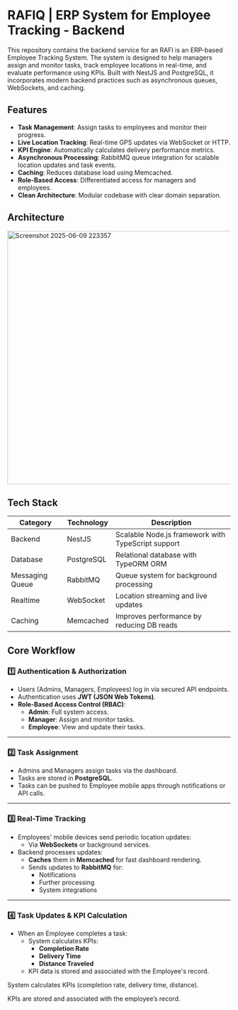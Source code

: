 # RAFIQ | ERP System for Employee Tracking  - Backend

This repository contains the backend service for an RAFI is an ERP-based Employee Tracking System. The system is designed to help managers assign and monitor tasks, track employee locations in real-time, and evaluate performance using KPIs. Built with NestJS and PostgreSQL, it incorporates modern backend practices such as asynchronous queues, WebSockets, and caching.

## Features

- **Task Management**: Assign tasks to employees and monitor their progress.
- **Live Location Tracking**: Real-time GPS updates via WebSocket or HTTP.
- **KPI Engine**: Automatically calculates delivery performance metrics.
- **Asynchronous Processing**: RabbitMQ queue integration for scalable location updates and task events.
- **Caching**: Reduces database load using Memcached.
- **Role-Based Access**: Differentiated access for managers and employees.
- **Clean Architecture**: Modular codebase with clear domain separation.

## Architecture
<img width="812" height="571" alt="Screenshot 2025-06-09 223357" src="https://github.com/user-attachments/assets/fadefb1f-e87e-49fd-859d-15fa1ee081ed" />


## Tech Stack

| Category        | Technology        | Description                                               |
|----------------|-------------------|-----------------------------------------------------------|
| Backend        | NestJS            | Scalable Node.js framework with TypeScript support       |
| Database       | PostgreSQL        | Relational database with TypeORM ORM                     |
| Messaging Queue| RabbitMQ          | Queue system for background processing                   |
| Realtime       | WebSocket         | Location streaming and live updates                      |
| Caching        | Memcached         | Improves performance by reducing DB reads                |


## Core Workflow

### 1️⃣ Authentication & Authorization

- Users (Admins, Managers, Employees) log in via secured API endpoints.
- Authentication uses **JWT (JSON Web Tokens)**.
- **Role-Based Access Control (RBAC)**:
  - **Admin**: Full system access.
  - **Manager**: Assign and monitor tasks.
  - **Employee**: View and update their tasks.

---

### 2️⃣ Task Assignment

- Admins and Managers assign tasks via the dashboard.
- Tasks are stored in **PostgreSQL**.
- Tasks can be pushed to Employee mobile apps through notifications or API calls.

---

### 3️⃣ Real-Time Tracking

- Employees' mobile devices send periodic location updates:
  - Via **WebSockets** or background services.
- Backend processes updates:
  - **Caches** them in **Memcached** for fast dashboard rendering.
  - Sends updates to **RabbitMQ** for:
    - Notifications
    - Further processing
    - System integrations

---

### 4️⃣ Task Updates & KPI Calculation

- When an Employee completes a task:
  - System calculates KPIs:
    - **Completion Rate**
    - **Delivery Time**
    - **Distance Traveled**
  - KPI data is stored and associated with the Employee's record.


System calculates KPIs (completion rate, delivery time, distance).

KPIs are stored and associated with the employee’s record.

